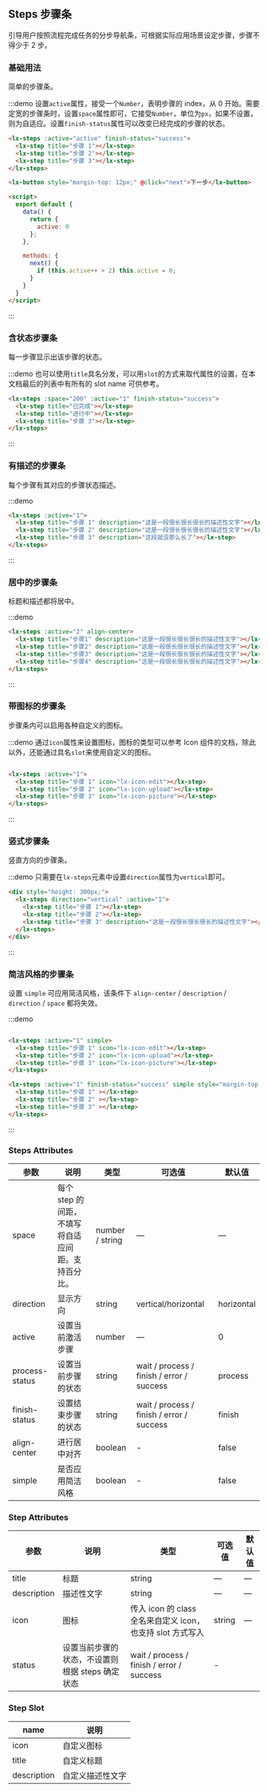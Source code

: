 ## Steps 步骤条
引导用户按照流程完成任务的分步导航条，可根据实际应用场景设定步骤，步骤不得少于 2 步。

### 基础用法

简单的步骤条。

:::demo 设置`active`属性，接受一个`Number`，表明步骤的 index，从 0 开始。需要定宽的步骤条时，设置`space`属性即可，它接受`Number`，单位为`px`，如果不设置，则为自适应。设置`finish-status`属性可以改变已经完成的步骤的状态。
```html
<lx-steps :active="active" finish-status="success">
  <lx-step title="步骤 1"></lx-step>
  <lx-step title="步骤 2"></lx-step>
  <lx-step title="步骤 3"></lx-step>
</lx-steps>

<lx-button style="margin-top: 12px;" @click="next">下一步</lx-button>

<script>
  export default {
    data() {
      return {
        active: 0
      };
    },

    methods: {
      next() {
        if (this.active++ > 2) this.active = 0;
      }
    }
  }
</script>
```
:::

### 含状态步骤条

每一步骤显示出该步骤的状态。

:::demo 也可以使用`title`具名分发，可以用`slot`的方式来取代属性的设置，在本文档最后的列表中有所有的 slot name 可供参考。
```html
<lx-steps :space="200" :active="1" finish-status="success">
  <lx-step title="已完成"></lx-step>
  <lx-step title="进行中"></lx-step>
  <lx-step title="步骤 3"></lx-step>
</lx-steps>
```
:::

### 有描述的步骤条

每个步骤有其对应的步骤状态描述。

:::demo
```html
<lx-steps :active="1">
  <lx-step title="步骤 1" description="这是一段很长很长很长的描述性文字"></lx-step>
  <lx-step title="步骤 2" description="这是一段很长很长很长的描述性文字"></lx-step>
  <lx-step title="步骤 3" description="这段就没那么长了"></lx-step>
</lx-steps>
```
:::

### 居中的步骤条

标题和描述都将居中。

:::demo
```html
<lx-steps :active="2" align-center>
  <lx-step title="步骤1" description="这是一段很长很长很长的描述性文字"></lx-step>
  <lx-step title="步骤2" description="这是一段很长很长很长的描述性文字"></lx-step>
  <lx-step title="步骤3" description="这是一段很长很长很长的描述性文字"></lx-step>
  <lx-step title="步骤4" description="这是一段很长很长很长的描述性文字"></lx-step>
</lx-steps>
```
:::

### 带图标的步骤条
步骤条内可以启用各种自定义的图标。

:::demo 通过`icon`属性来设置图标，图标的类型可以参考 Icon 组件的文档，除此以外，还能通过具名`slot`来使用自定义的图标。
```html

<lx-steps :active="1">
  <lx-step title="步骤 1" icon="lx-icon-edit"></lx-step>
  <lx-step title="步骤 2" icon="lx-icon-upload"></lx-step>
  <lx-step title="步骤 3" icon="lx-icon-picture"></lx-step>
</lx-steps>
```
:::

### 竖式步骤条

竖直方向的步骤条。

:::demo 只需要在`lx-steps`元素中设置`direction`属性为`vertical`即可。
```html
<div style="height: 300px;">
  <lx-steps direction="vertical" :active="1">
    <lx-step title="步骤 1"></lx-step>
    <lx-step title="步骤 2"></lx-step>
    <lx-step title="步骤 3" description="这是一段很长很长很长的描述性文字"></lx-step>
  </lx-steps>
</div>
```
:::

### 简洁风格的步骤条
设置 `simple` 可应用简洁风格，该条件下 `align-center` / `description` / `direction` / `space` 都将失效。

:::demo
```html

<lx-steps :active="1" simple>
  <lx-step title="步骤 1" icon="lx-icon-edit"></lx-step>
  <lx-step title="步骤 2" icon="lx-icon-upload"></lx-step>
  <lx-step title="步骤 3" icon="lx-icon-picture"></lx-step>
</lx-steps>

<lx-steps :active="1" finish-status="success" simple style="margin-top: 20px">
  <lx-step title="步骤 1" ></lx-step>
  <lx-step title="步骤 2" ></lx-step>
  <lx-step title="步骤 3" ></lx-step>
</lx-steps>
```
:::

### Steps Attributes

| 参数      | 说明    | 类型      | 可选值       | 默认值   |
|---------- |-------- |---------- |-------------  |-------- |
| space | 每个 step 的间距，不填写将自适应间距。支持百分比。 | number / string | — | — |
| direction | 显示方向 | string | vertical/horizontal | horizontal |
| active | 设置当前激活步骤  | number | — | 0 |
| process-status | 设置当前步骤的状态 | string | wait / process / finish / error / success | process |
| finish-status | 设置结束步骤的状态 | string | wait / process / finish / error / success | finish |
| align-center | 进行居中对齐 | boolean | - | false |
| simple | 是否应用简洁风格 | boolean | - | false |

### Step Attributes
| 参数      | 说明    | 类型      | 可选值       | 默认值   |
|---------- |-------- |---------- |-------------  |-------- |
| title | 标题 | string | — | — |
| description | 描述性文字 | string | — | — |
| icon | 图标 | 传入 icon 的 class 全名来自定义 icon，也支持 slot 方式写入 | string | — |
| status | 设置当前步骤的状态，不设置则根据 steps 确定状态 | wait / process / finish / error / success | - |

### Step Slot
| name | 说明  |
|----|----|
| icon | 自定义图标 |
| title | 自定义标题 |
| description | 自定义描述性文字 |
